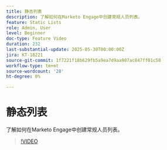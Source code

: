 ```yaml
---
title: 静态列表
description: 了解如何在Marketo Engage中创建常规人员列表。
feature: Static Lists
role: Admin, User
level: Beginner
doc-type: Feature Video
duration: 232
last-substantial-update: 2025-05-30T00:00:00Z
jira: KT-18221
source-git-commit: 1f7221f18b629fb5a9ea7d9aa907ac847ff01c50
workflow-type: tm+mt
source-wordcount: '28'
ht-degree: 0%

---
```



# 静态列表

了解如何在Marketo Engage中创建常规人员列表。

>[!VIDEO](https://video.tv.adobe.com/v/3463224/?learn=on&enablevpops&captions=chi_hans)

